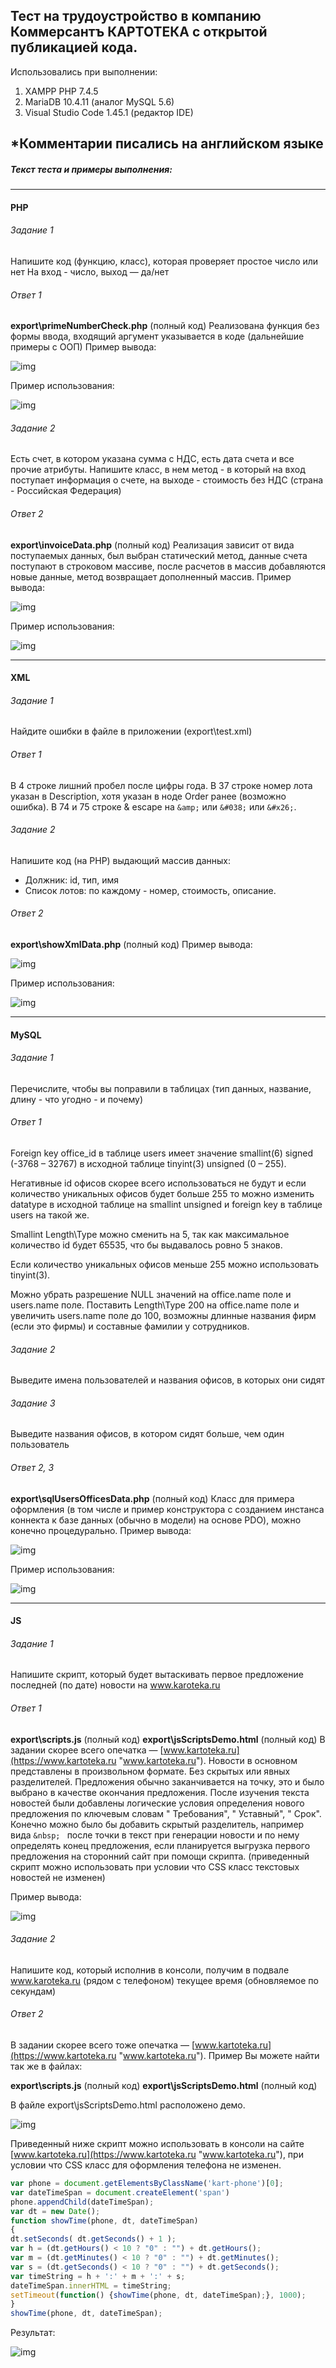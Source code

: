 ## Тест на трудоустройство в компанию Коммерсантъ КАРТОТЕКА с открытой публикацией кода.

Использовались при выполнении:
1. XAMPP PHP 7.4.5
2. MariaDB 10.4.11 (аналог MySQL 5.6)
2. Visual Studio Code 1.45.1 (редактор IDE)

*Комментарии писались на английском языке
------------

##### Текст теста и примеры выполнения:

------------

#### PHP

###### Задание 1

Напишите код (функцию, класс), которая проверяет простое число или нет
На вход - число, выход — да/нет

###### Ответ 1

**export\primeNumberCheck.php** (полный код)
Реализована функция без формы ввода, входящий аргумент указывается в коде (дальнейшие примеры с OOП)
Пример вывода:

<img src="https://i.imgur.com/MNCcITY.png" alt="img">

Пример использования:

<img src="https://i.imgur.com/LJ0PcJ6.png" alt="img">

###### Задание 2

Есть счет, в котором указана сумма с НДС, есть дата счета и все прочие атрибуты.
Напишите класс, в нем метод - в который на вход поступает информация о счете, на выходе - стоимость без НДС (страна - Российская Федерация)

###### Ответ 2

**export\invoiceData.php** (полный код)
Реализация зависит от вида поступаемых данных, был выбран статический метод, данные счета поступают в строковом  массиве, после расчетов в массив добавляются новые данные, метод возвращает дополненный массив.
Пример вывода:

<img src="https://i.imgur.com/qTHQQ4D.png" alt="img">

Пример использования:

<img src="https://i.imgur.com/oIWnkue.png" alt="img">

------------

#### XML

###### Задание 1

Найдите ошибки в файле в приложении (export\test.xml)

###### Ответ 1

В 4 строке лишний пробел после цифры года.
В 37 строке номер лота указан в Description, хотя указан в ноде Order ранее (возможно ошибка).
В 74 и 75 строке & escape на `&amp;` или `&#038;` или `&#x26;`.

###### Задание 2

Напишите код (на PHP) выдающий массив данных:
- Должник: id, тип, имя
- Список лотов: по каждому - номер, стоимость, описание.

###### Ответ 2

**export\showXmlData.php** (полный код)
Пример вывода:

<img src="https://i.imgur.com/0BDUaU5.png" alt="img">

Пример использования:

<img src="https://i.imgur.com/3nKNpPR.png" alt="img">

------------

#### MySQL

###### Задание 1

Перечислите, чтобы вы поправили в таблицах (тип данных, название, длину - что угодно - и почему)

###### Ответ 1

Foreign key office_id в таблице users имеет значение smallint(6) signed (-3768 – 32767) в исходной таблице tinyint(3) unsigned (0 – 255).

Негативные id офисов скорее всего использоваться не будут и если количество уникальных офисов будет больше 255 то можно изменить datatype в исходной таблице на smallint unsigned и foreign key в таблице users на такой же.

Smallint Length\Type можно сменить на 5, так как максимальное количество id будет 65535, что бы выдавалось ровно 5 знаков.

Если количество уникальных офисов меньше 255 можно использовать tinyint(3).

Можно убрать разрешение NULL значений на office.name поле и users.name поле. Поставить Length\Type 200 на office.name поле и увеличить users.name поле до 100, возможны длинные названия фирм (если это фирмы) и составные фамилии у сотрудников.

###### Задание 2

Выведите имена пользователей и названия офисов, в которых они сидят

###### Задание 3

Выведите названия офисов, в котором сидят больше, чем один пользователь

###### Ответ 2, 3

**export\sqlUsersOfficesData.php** (полный код)
Класс для примера оформления (в том числе и пример конструктора с созданием инстанса коннекта к базе данных (обычно в модели) на основе PDO), можно конечно процедурально.
Пример вывода:

<img src="https://i.imgur.com/JCw3gdU.png" alt="img">

Пример использования:

<img src="https://i.imgur.com/k1dpgjm.png" alt="img">

------------

#### JS

###### Задание 1

Напишите скрипт, который будет вытаскивать первое предложение последней (по дате) новости на www.karoteka.ru

###### Ответ 1

**export\scripts.js** (полный код)
**export\jsScriptsDemo.html** (полный код)
В задании скорее всего опечатка — [www.kartoteka.ru](https://www.kartoteka.ru "www.kartoteka.ru").
Новости в основном представлены в произвольном формате. Без скрытых или явных разделителей.
Предложения обычно заканчивается на точку, это и было выбрано в качестве окончания предложения.
После изучения текста новостей были добавлены логические условия определения нового предложения по ключевым словам " Требования", " Уставный", " Срок".
Конечно можно было бы добавить скрытый разделитель, например вида `&nbsp; ` после точки в текст при генерации новости и по нему определять конец предложения, если планируется выгрузка первого предложения на сторонний сайт при помощи скрипта.
(приведенный скрипт можно использовать при условии что CSS класс текстовых новостей не изменен)

Пример вывода:

<img src="https://i.imgur.com/cAe5Gwg.png" alt="img">

###### Задание 2

Напишите код, который исполнив в консоли, получим в подвале www.karoteka.ru (рядом с телефоном) текущее время (обновляемое по секундам)

###### Ответ 2

В задании скорее всего тоже опечатка — [www.kartoteka.ru](https://www.kartoteka.ru "www.kartoteka.ru").
Пример Вы можете найти так же в файлах:

**export\scripts.js** (полный код)
**export\jsScriptsDemo.html** (полный код)

В файле export\jsScriptsDemo.html расположено демо.

<img src="https://i.imgur.com/5JUVCkx.png" alt="img">

Приведенный ниже скрипт можно использовать в консоли на сайте [www.kartoteka.ru](https://www.kartoteka.ru "www.kartoteka.ru"), при условии что CSS класс для оформления телефона не изменен.

```javascript
var phone = document.getElementsByClassName('kart-phone')[0];
var dateTimeSpan = document.createElement('span')
phone.appendChild(dateTimeSpan);
var dt = new Date();
function showTime(phone, dt, dateTimeSpan)
{
dt.setSeconds( dt.getSeconds() + 1 );
var h = (dt.getHours() < 10 ? "0" : "") + dt.getHours();
var m = (dt.getMinutes() < 10 ? "0" : "") + dt.getMinutes();
var s = (dt.getSeconds() < 10 ? "0" : "") + dt.getSeconds();
var timeString = h + ':' + m + ':' + s;
dateTimeSpan.innerHTML = timeString;
setTimeout(function() {showTime(phone, dt, dateTimeSpan);}, 1000);
}
showTime(phone, dt, dateTimeSpan);
```

Результат:

<img src="https://i.imgur.com/JxSdOHA.png" alt="img">
